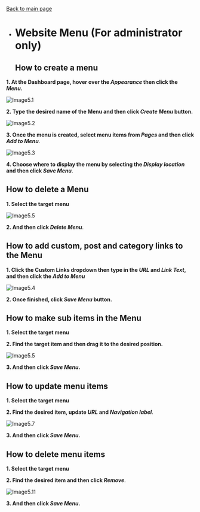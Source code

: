 [Back to main page](https://github.com/samremonte/b1m/blob/main/documentation.md)

- # Website Menu (For administrator only)
  <h2>How to create a menu</h2>
  
 **1. At the Dashboard page, hover over the _Appearance_ then click the _Menu_.**

![Image5.1](/img/5.1.PNG)


 **2. Type the desired name of the Menu and then click _Create Menu_ button.**

![Image5.2](/img/5.2.PNG)

 **3. Once the menu is created, select menu items from _Pages_ and then click _Add to Menu_**.

![Image5.3](/img/5.3.PNG)

 **4. Choose where to display the menu by selecting the _Display location_ and then click _Save Menu_**.
  
  <h2>How to delete a Menu</h2>
 
  **1. Select the target menu**   
 
![Image5.5](/img/5.6.PNG) 

  **2. And then click _Delete Menu_**.
  
  <h2>How to add custom, post and category links to the Menu</h2>
  
 **1. Click the Custom Links dropdown then type in the _URL_ and _Link Text_, and then click the _Add to Menu_**

![Image5.4](/img/5.4.PNG) 

 **2. Once finished, click _Save Menu_ button.** 

  <h2>How to make sub items in the Menu</h2>
  
 **1. Select the target menu**   
 
 **2. Find the target item and then drag it to the desired position.**
 
![Image5.5](/img/5.5.PNG) 

 **3. And then click _Save Menu_.**

 <h2>How to update menu items</h2>
 
 **1. Select the target menu**

 **2. Find the desired item, update _URL_ and _Navigation label_**.

![Image5.7](/img/5.7.PNG)

 **3. And then click _Save Menu_.**
 
  <h2>How to delete menu items</h2>
  
 **1. Select the target menu**
 
 **2. Find the desired item and then click _Remove_**.

![Image5.11](/img/5.11.png)

 **3. And then click _Save Menu_.**
